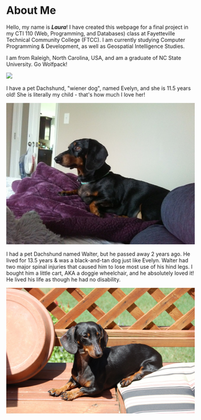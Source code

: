 # About Me 

Hello, my name is <em><b>Laura</b></em>! I have created this webpage for a final project in my CTI 110 (Web, Programming, and Databases) class at Fayetteville Technical Community College (FTCC). I am currently studying Computer Programming & Development, as well as Geospatial Intelligence Studies.

I am from Raleigh, North Carolina, USA, and am a graduate of NC State University. Go Wolfpack!

<img src="https://user-images.githubusercontent.com/116817238/205969374-b05645dc-4e06-49ae-9005-378332d9427b.png" width="300">

I have a pet Dachshund, "wiener dog", named Evelyn, and she is 11.5 years old! She is literally my child - that's how much I love her! 

<img src="0727181732a.jpg">

I had a pet Dachshund named Walter, but he passed away 2 years ago. He lived for 13.5 years & was a black-and-tan dog just like Evelyn. Walter had two major spinal injuries that caused him to lose most use of his hind legs. I bought him a little cart, AKA a doggie wheelchair, and he absolutely loved it! He lived his life as though he had no disability.

<img src="DSC_0060.JPG">
